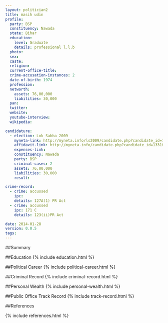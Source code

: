 ```yaml
---
layout: politician2
title: masih udin
profile: 
  party: BSP
  constituency: Nawada
  state: Bihar
  education: 
    level: Graduate
    details: professional l.l.b
  photo: 
  sex: 
  caste: 
  religion: 
  current-office-title: 
  crime-accusation-instances: 2
  date-of-birth: 1974
  profession: 
  networth: 
    assets: 76,00,000
    liabilities: 30,000
  pan: 
  twitter: 
  website: 
  youtube-interview: 
  wikipedia: 

candidature: 
  - election: Lok Sabha 2009
    myneta-link: http://myneta.info/ls2009/candidate.php?candidate_id=1331
    affidavit-link: http://myneta.info/candidate.php?candidate_id=1331&scan=original
    expenses-link: 
    constituency: Nawada 
    party: BSP
    criminal-cases: 2
    assets: 76,00,000
    liabilities: 30,000
    result:  

crime-record: 
  - crime: accussed
    ipc: 
    details: 127A(1) PR Act 
  - crime: accussed
    ipc: 171 C
    details: 123(ii)PR Act 

date: 2014-01-28
version: 0.0.5
tags: 
---
```

##Summary


##Education
{% include education.html %}


##Political Career
{% include political-career.html %}


##Criminal Record
{% include criminal-record.html %}


##Personal Wealth
{% include personal-wealth.html %}


##Public Office Track Record
{% include track-record.html %}


##References


{% include references.html %}